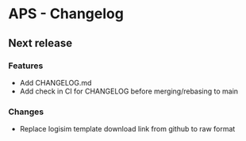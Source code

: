 # APS - Changelog

## Next release

### Features

- Add CHANGELOG.md
- Add check in CI for CHANGELOG before merging/rebasing to main

### Changes

- Replace logisim template download link from github to raw format
